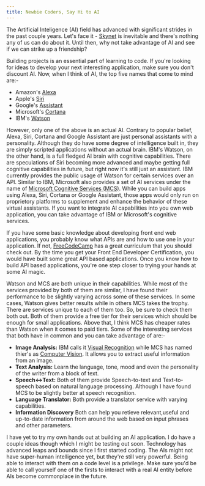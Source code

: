 ```yaml
---
title: Newbie Coders, Say Hi to AI
---
```


The Artificial Inteligence (AI) field has advanced with significant strides in the past couple years. Let's face it - [Skynet] is inevitable and there's nothing any of us can do about it. Until then, why not take advantage of AI and see if we can strike up a friendship? <read-more>

Building projects is an essential part of learning to code. If you're looking for ideas to develop your next interesting application, make sure you don't discount AI. Now, when I think of AI, the top five names that come to mind are:-

- Amazon's [Alexa]
- Apple's [Siri]
- Google's [Assistant]
- Microsoft's [Cortana]
- IBM's [Watson]

However, only one of the above is an actual AI. Contrary to popular belief, Alexa, Siri, Cortana and Google Assistant are just personal assistants with a personality. Although they do have some degree of intelligence built in, they are simply scripted applications without an actual brain. IBM's Watson, on the other hand, is a full fledged AI brain with cognitive capabilities. There are speculations of Siri becoming more advanced and maybe getting full cognitive capabilities in future, but right now it's still just an assistant. IBM currently provides the public usage of Watson for certain services over an API. Similar to IBM, Microsoft also provides a set of AI services under the name of [Microsoft Cognitive Services (MCS)]. While you can build apps using Alexa, Siri, Cortana or Google Assistant, those apps would only run on proprietory platforms to supplement and enhance the behavior of these virtual assistants. If you want to integrate AI capabilities into you own web application, you can take advantage of IBM or Microsoft's cognitive services.

If you have some basic knowledge about developing front end web applications, you probably know what APIs are and how to use one in your application. If not, [FreeCodeCamp] has a great curriculum that you should check out. By the time you get your Front End Developer Certification, you would have built some great API based applications. Once you know how to build API based applications, you're one step closer to trying your hands at some AI magic.

Watson and MCS are both unique in their capabilities. While most of the services provided by both of them are similar, I have found their performance to be slightly varying across some of these services. In some cases, Watson gives better results while in others MCS takes the trophy. There are services unique to each of them too. So, be sure to check them both out. Both of them provide a free tier for their services which should be enough for small applications. Above that, I think MCS has cheaper rates than Watson when it comes to paid tiers. Some of the interesting services that both have in common and you can take advantage of are:-

- **Image Analysis:** IBM calls it [Visual Recognition] while MCS has named thier's as [Computer Vision]. It allows you to extract useful information from an image.
- **Text Analysis:** Learn the language, tone, mood and even the personality of the writer from a block of text.
- **Speech<->Text:** Both of them provide Speech-to-text and Text-to-speech based on natural language processing. Although I have found MCS to be slightly better at speech recognition.
- **Language Translator:** Both provide a translator service with varying capabilities.
- **Information Discovery** Both can help you retieve relevant,useful and up-to-date information from around the web based on input phrases and other parameters.

I have yet to try my own hands out at building an AI application. I do have a couple ideas though which I might be testing out soon. Technology has advanced leaps and bounds since I first started coding. The AIs might not have super-human intelligence yet, but they're still very powerful. Being able to interact with them on a code level is a privilege. Make sure you'd be able to call yourself one of the firsts to interact with a real AI entity before AIs become commonplace in the future.


[Skynet]: https://en.wikipedia.org/wiki/Skynet_(Terminator)
[Alexa]: https://developer.amazon.com/alexa
[Siri]: http://www.apple.com/ios/siri/
[Assistant]: https://assistant.google.com/
[Cortana]: https://www.microsoft.com/en-us/mobile/experiences/cortana/
[Watson]: https://www.ibm.com/watson/
[FreeCodeCamp]: https://www.freecodecamp.com
[Microsoft Cognitive Services (MCS)]: https://www.microsoft.com/cognitive-services/en-us/
[Visual Recognition]: https://www.ibm.com/watson/developercloud/visual-recognition.html
[Computer Vision]: https://www.microsoft.com/cognitive-services/en-us/computer-vision-api